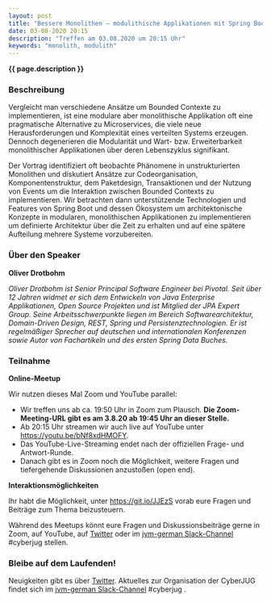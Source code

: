 ```yaml
---
layout: post
title: "Bessere Monolithen – modulithische Applikationen mit Spring Boot (Oliver Drotbohm)"
date: 03-08-2020 20:15
description: "Treffen am 03.08.2020 um 20:15 Uhr"
keywords: "monolith, modulith"
---
```


<b>{{ page.description }}</b>


### Beschreibung

Vergleicht man verschiedene Ansätze um Bounded Contexte zu implementieren, ist eine modulare aber monolithische Applikation oft eine pragmatische Alternative zu Microservices, die viele neue Herausforderungen und Komplexität eines verteilten Systems erzeugen. Dennoch degenerieren die Modularität und Wart- bzw. Erweiterbarkeit monolithischer Applikationen über deren Lebenszyklus signifikant.

Der Vortrag identifiziert oft beobachte Phänomene in unstrukturierten Monolithen und diskutiert Ansätze zur Codeorganisation, Komponentenstruktur, dem Paketdesign, Transaktionen und der Nutzung von Events um die Interaktion zwischen Bounded Contexts zu implementieren. Wir betrachten dann unterstützende Technologien und Features von Spring Boot und dessen Ökosystem um architektonische Konzepte in modularen, monolithischen Applikationen zu implementieren um definierte Architektur über die Zeit zu erhalten und auf eine spätere Aufteilung mehrere Systeme vorzubereiten.


### Über den Speaker

**Oliver Drotbohm**  <a href="https://twitter.com/odrotbohm"><i class="fa fa-twitter"></i></a>

*Oliver Drotbohm ist Senior Principal Software Engineer bei Pivotal. Seit über 12 Jahren widmet er sich dem Entwickeln von Java Enterprise Applikationen, Open Source Projekten und ist Mitglied der JPA Expert Group. Seine Arbeitsschwerpunkte liegen im Bereich Softwarearchitektur, Domain-Driven Design, REST, Spring und Persistenztechnologien. Er ist regelmäßiger Sprecher auf deutschen und internationalen Konferenzen sowie Autor von Fachartikeln und des ersten Spring Data Buches.*


### Teilnahme

**Online-Meetup**  

Wir nutzen dieses Mal Zoom und YouTube parallel:

- Wir treffen uns ab ca. 19:50 Uhr in Zoom zum Plausch. **Die Zoom-Meeting-URL gibt es am 3.8.20 ab 19:45 Uhr an dieser Stelle.**
- Ab 20:15 Uhr streamen wir auch live auf YouTube unter <https://youtu.be/bNf8xdHMOFY>.
- Das YouTube-Live-Streaming endet nach der offiziellen Frage- und Antwort-Runde.
- Danach gibt es in Zoom noch die Möglichkeit, weitere Fragen und tiefergehende Diskussionen anzustoßen (open end).

**Interaktionsmöglichkeiten**  

Ihr habt die Möglichkeit, unter <https://git.io/JJEzS> vorab eure Fragen und Beiträge zum Thema beizusteuern.

Während des Meetups könnt eure Fragen und Diskussionsbeiträge gerne in Zoom, auf YouTube, auf [Twitter](https://twitter.com/cyberjug) oder im [jvm-german Slack-Channel](https://slackin-jvm-german.herokuapp.com/) #cyberjug stellen.

### Bleibe auf dem Laufenden!

Neuigkeiten gibt es über [Twitter](https://twitter.com/cyberjug). Aktuelles zur Organisation der CyberJUG findet sich im [jvm-german Slack-Channel](https://slackin-jvm-german.herokuapp.com/) #cyberjug .
